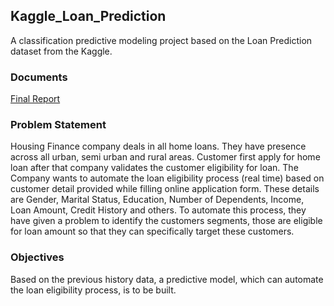 ## Kaggle_Loan_Prediction
A classification predictive modeling project based on the Loan Prediction dataset from the Kaggle. 

### Documents
[Final Report](Loan_Prediction_Final_Report.pdf)

### Problem Statement
Housing Finance company deals in all home loans. They have presence across all urban, semi urban and rural areas. Customer first apply for home loan after that company validates the customer eligibility for loan. The Company wants to automate the loan eligibility process (real time) based on customer detail provided while filling online application form. These details are Gender, Marital Status, Education, Number of Dependents, Income, Loan Amount, Credit History and others. To automate this process, they have given a problem to identify the customers segments, those are eligible for loan amount so that they can specifically target these customers.

### Objectives
Based on the previous history data, a predictive model, which can automate the loan eligibility process, is to be built. 
